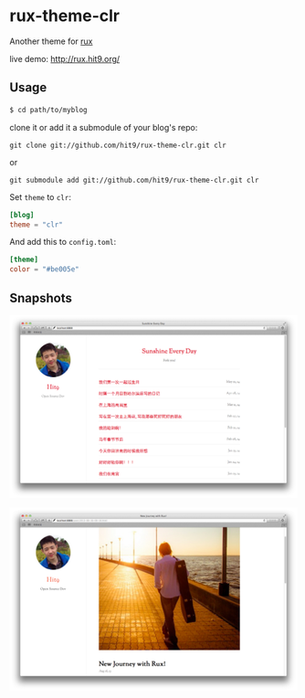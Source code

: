 rux-theme-clr
=============

Another theme for [rux](https://github.com/hit9/rux)

live demo: http://rux.hit9.org/

Usage
-----

```bash
$ cd path/to/myblog
```
clone it or add it a submodule of your blog's repo:

```
git clone git://github.com/hit9/rux-theme-clr.git clr
```
or

```
git submodule add git://github.com/hit9/rux-theme-clr.git clr
```

Set `theme` to `clr`:

```toml
[blog]
theme = "clr"
```


And add this to `config.toml`:

```toml
[theme]
color = "#be005e"
```

Snapshots
---------

![](screenshot-1.png)

![](screenshot-2.png)
